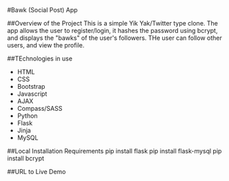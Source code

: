 #Bawk (Social Post) App

##Overview of the Project
This is a simple Yik Yak/Twitter type clone. The app allows the user to register/login, it hashes the password using bcrypt, and displays the "bawks" of the user's followers. THe user can follow other users, and view the profile.

##TEchnologies in use
* HTML
* CSS
* Bootstrap
* Javascript
* AJAX
* Compass/SASS
* Python
* Flask
* Jinja
* MySQL

##Local Installation Requirements
pip install flask
pip install flask-mysql
pip install bcrypt

##URL to Live Demo